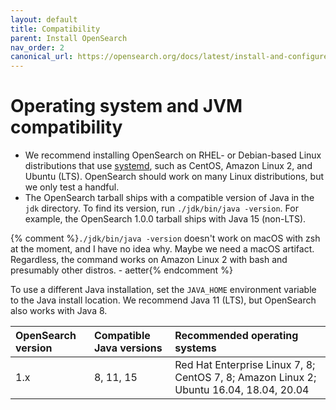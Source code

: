 ```yaml
---
layout: default
title: Compatibility
parent: Install OpenSearch
nav_order: 2
canonical_url: https://opensearch.org/docs/latest/install-and-configure/install-opensearch/index/
---
```


# Operating system and JVM compatibility

- We recommend installing OpenSearch on RHEL- or Debian-based Linux distributions that use [systemd](https://en.wikipedia.org/wiki/Systemd), such as CentOS, Amazon Linux 2, and Ubuntu (LTS). OpenSearch should work on many Linux distributions, but we only test a handful.
- The OpenSearch tarball ships with a compatible version of Java in the `jdk` directory. To find its version, run `./jdk/bin/java -version`. For example, the OpenSearch 1.0.0 tarball ships with Java 15 (non-LTS).

{% comment %}`./jdk/bin/java -version` doesn't work on macOS with zsh at the moment, and I have no idea why. Maybe we need a macOS artifact. Regardless, the command works on Amazon Linux 2 with bash and presumably other distros. - aetter{% endcomment %}

  To use a different Java installation, set the `JAVA_HOME` environment variable to the Java install location. We recommend Java 11 (LTS), but OpenSearch also works with Java 8.

OpenSearch version | Compatible Java versions | Recommended operating systems
:--- | :--- | :---
1.x | 8, 11, 15 | Red Hat Enterprise Linux 7, 8; CentOS 7, 8; Amazon Linux 2; Ubuntu 16.04, 18.04, 20.04
